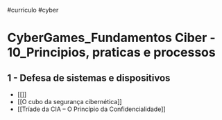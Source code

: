 #curriculo #cyber 

# CyberGames_Fundamentos Ciber - 10_Principios, praticas e processos

## 1 - Defesa de sistemas e dispositivos

- [[]]
- [[O cubo da segurança cibernética]]
- [[Tríade da CIA – O Princípio da Confidencialidade]]





